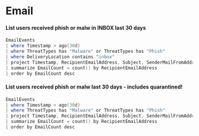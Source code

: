 # Email

#### List users received phish or malw in INBOX last 30 days
````powershell
EmailEvents
| where Timestamp > ago(30d)
| where ThreatTypes has "Malware" or ThreatTypes has "Phish"
| where DeliveryLocation contains "inbox"
| project Timestamp, RecipientEmailAddress, Subject, SenderMailFromAddress, SenderDisplayName, SenderMailFromDomain, SenderIPv4, SenderIPv6, DeliveryAction, ThreatTypes
| summarize EmailCount = count() by RecipientEmailAddress
| order by EmailCount desc
````
#### List users received phish or malw last 30 days - includes quarantined!
````powershell
EmailEvents
| where Timestamp > ago(30d)
| where ThreatTypes has "Malware" or ThreatTypes has "Phish"
| project Timestamp, RecipientEmailAddress, Subject, SenderMailFromAddress, SenderDisplayName, SenderMailFromDomain, SenderIPv4, SenderIPv6, DeliveryAction, ThreatTypes
| summarize EmailCount = count() by RecipientEmailAddress
| order by EmailCount desc
````
